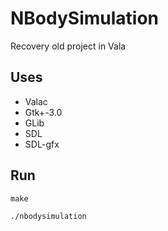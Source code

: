 # NBodySimulation
Recovery old project in Vala

## Uses
- Valac
- Gtk+-3.0
- GLib
- SDL
- SDL-gfx

## Run
`make`

`./nbodysimulation`
